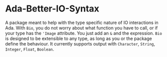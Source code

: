 # Ada-Better-IO-Syntax

A package meant to help with the type specific nature of IO interactions in Ada.
With `Bio`, you do not worry about what function you have to call, or if your type has the `'Image` attribute. You just add an `&` and the expression.
`Bio` is designed to be extensible to any type, as long as you or the package define the behaviour.
It currently supports output with `Character`, `String`, `Integer`, `Float`, `Boolean`.
